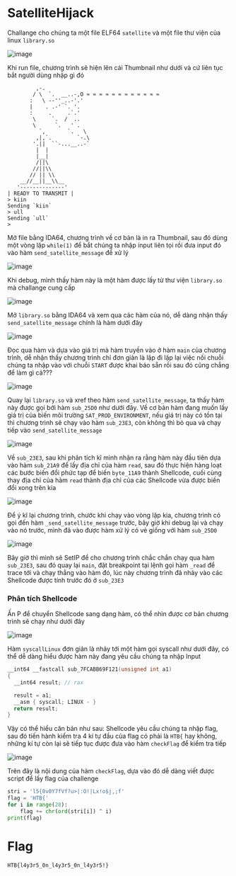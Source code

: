 # SatelliteHijack

Challange cho chúng ta một file ELF64 ``satellite`` và một file thư viện của linux ``library.so`` 

![image](https://github.com/noobmannn/CTF_WriteUp/assets/102444334/53a6a475-0d45-4f35-bccb-45b88faadf12)

Khi run file, chương trình sẽ hiện lên cái Thumbnail như dưới và cứ liên tục bắt người dùng nhập gì đó

```
         ,-.
        / \  `.  __..-,O ≈ ≈ ≈ ≈ ≈ ≈ ≈ ≈ ≈ ≈ ≈ ≈
       :   \ --''_..-'.'
       |    . .-' `. '.
       :     .     .`.'
        \     `.  /  ..
        \      `.   ' .
          `,       `.   \
         ,|,`.        `-.\
        '.||  ``-...__..-`
         |  |
         |__|
         /||\
        //||\\
       // || \\
    __//__||__\\__
   '--------------' 
| READY TO TRANSMIT |
> kiin
Sending `kiin`
> ull
Sending `ull`
> 
```

Mở file bằng IDA64, chương trình về cơ bản là in ra Thumbnail, sau đó dùng một vòng lặp ``while(1)`` để bắt chúng ta nhập input liên tọi rồi đưa input đó vào hàm ``send_satellite_message`` để xử lý

![image](https://github.com/noobmannn/CTF_WriteUp/assets/102444334/d51c86c6-3f4e-4acb-8834-82f90d167778)

Khi debug, mình thấy hàm này là một hàm được lấy từ thư viện ``library.so`` mà challange cung cấp

![image](https://github.com/noobmannn/CTF_WriteUp/assets/102444334/f6ef13d4-23d2-4747-b5b3-4e72adf2d0fe)

Mở ``library.so`` bằng IDA64 và xem qua các hàm của nó, dễ dàng nhận thấy ``send_satellite_message`` chính là hàm dưới đây

![image](https://github.com/noobmannn/CTF_WriteUp/assets/102444334/73601a1c-1c11-4af2-9b47-069953f20432)

Đọc qua hàm và dựa vào giá trị mà hàm truyền vào ở hàm ``main`` của chương trình, dễ nhận thấy chương trình chỉ đơn giản là lặp đi lặp lại việc nối chuỗi chúng ta nhập vào với chuỗi ``START`` được khai báo sẵn rồi sau đó cũng chẳng để làm gì cả???

![image](https://github.com/noobmannn/CTF_WriteUp/assets/102444334/93bba2e0-180c-4917-bf61-35bf777a23a8)

Quay lại ``library.so`` và xref theo hàm ``send_satellite_message``, ta thấy hàm này được gọi bới hàm ``sub_25D0`` như dưới đây. Về cơ bản hàm đang muốn lấy giá trị của biến môi trường ``SAT_PROD_ENVIRONMENT``, nếu giá trị này có tồn tại thì chương trình sẽ chạy vào hàm ``sub_23E3``, còn không thì bỏ qua và chạy tiếp vào ``send_satellite_message``

![image](https://github.com/noobmannn/CTF_WriteUp/assets/102444334/2d763367-6317-46c6-9798-983775913e0f)

Về ``sub_23E3``, sau khi phân tích kĩ mình nhận ra rằng hàm này đầu tiên dựa vào hàm ``sub_21A9`` để lấy địa chỉ của hàm ``read``, sau đó thực hiện hàng loạt các bước biến đổi phức tạp để biến ``byte_11A9`` thành Shellcode, cuối cùng thay địa chỉ của hàm ``read`` thành địa chỉ của các Shellcode vừa được biến đổi xong trên kia

![image](https://github.com/noobmannn/CTF_WriteUp/assets/102444334/67c4bf2f-e339-4dd9-adaf-9b47dd4ed2cc)

Để ý kĩ lại chương trình, chước khi chạy vào vòng lặp kia, chương trình có gọi đến hàm ``_send_satellite_message`` trước, bây giờ khi debug lại và chạy vào nó trước, mình đã vào được hàm xử lý có vẻ giống với hàm  ``sub_25D0``

![image](https://github.com/noobmannn/CTF_WriteUp/assets/102444334/765748ea-72f4-42f4-973a-5bde9459d0f3)

Bây giờ thì mình sẽ SetIP để cho chương trình chắc chắn chạy qua hàm ``sub_23E3``, sau đó quay lại ``main``, đặt breakpoint tại lệnh gọi hàm ``_read`` để trace tới và chạy thẳng vào hàm đó, lúc này chương trình đã nhảy vào các Shellcode được tính trước đó ở ``sub_23E3``

### Phân tích Shellcode

Ấn P để chuyển Shellcode sang dạng hàm, có thể nhìn được cơ bản chương trình sẽ chạy như dưới đây

![image](https://github.com/noobmannn/CTF_WriteUp/assets/102444334/185132c8-065b-498b-816f-6bf83292af41)

Hàm ``syscallLinux`` đơn giản là nhảy tới một hàm gọi syscall như dưới đây, có thể dễ dàng hiểu được hàm này đang yêu cầu chúng ta nhập Input

```C
__int64 __fastcall sub_7FCABB69F121(unsigned int a1)
{
  __int64 result; // rax

  result = a1;
  __asm { syscall; LINUX - }
  return result;
}
```

Vậy có thể hiểu căn bản như sau: Shellcode yêu cầu chúng ta nhập flag, sau đó tiến hành kiểm tra 4 kí tự đầu của flag có phải là ``HTB{`` hay không, những kí tự còn lại sẽ tiếp tục được đưa vào hàm ``checkFlag`` để kiểm tra tiếp

![image](https://github.com/noobmannn/CTF_WriteUp/assets/102444334/74e9f655-43bb-4494-a962-678b1d80259f)

Trên đây là nội dung của hàm ``checkFlag``, dựa vào đó dễ dàng viết được script để lấy flag của challenge

```python
stri = 'l5{0v0Y7fVf?u>|:O!|Lx!o$j,;f'
flag = 'HTB{'
for i in range(28):
    flag += chr(ord(stri[i]) ^ i)
print(flag)
```

# Flag

``HTB{l4y3r5_0n_l4y3r5_0n_l4y3r5!}``

